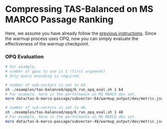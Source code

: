 # Compressing TAS-Balanced on MS MARCO Passage Ranking

Here, we assume you have already follow the [previous instructions](..). Since the warmup process uses OPQ, now you can simply evaluate the effectiveness of the warmup checkpoint.


### OPQ Evaluation

```bash
# For example, 
# number of gpus to use is 1 (first argument)
# Only query encoding is required.

# number of sub-vectors is set to 64.
sh ./examples/tas-balanced/opq/6_run_opq_eval.sh 1 64
# For example, here is the performance on MS MARCO dev set.
more data/tas-b-marco-passage/subvector-64/warmup_output/dev/metric.json 

# number of sub-vectors is set to 48. 
sh ./examples/tas-balanced/opq/6_run_opq_eval.sh 1 48
# For example, here is the performance on MS MARCO dev set.
more data/tas-b-marco-passage/subvector-48/warmup_output/dev/metric.json 
```

